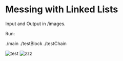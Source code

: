 # Messing with Linked Lists

Input and Output in /images.

Run:

./main
./testBlock
./testChain

![test](https://user-images.githubusercontent.com/73722423/149010943-5db6ca4f-6604-408e-a1ad-4113c8171f97.png)
![zzz](https://user-images.githubusercontent.com/73722423/149010953-cdfc3101-3dc0-4ec9-aa45-486c0439cf0a.png)
